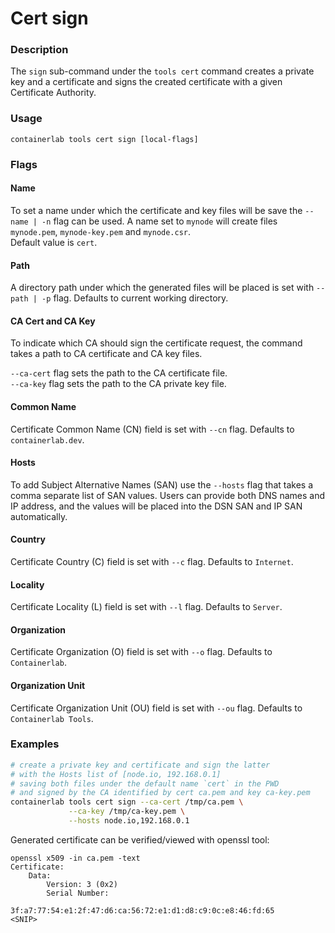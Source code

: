 # Cert sign
### Description

The `sign` sub-command under the `tools cert` command creates a private key and a certificate and signs the created certificate with a given Certificate Authority.

### Usage

`containerlab tools cert sign [local-flags]`

### Flags

#### Name
To set a name under which the certificate and key files will be save the `--name | -n` flag can be used. A name set to `mynode` will create files `mynode.pem`, `mynode-key.pem` and `mynode.csr`.  
Default value is `cert`.

#### Path
A directory path under which the generated files will be placed is set with `--path | -p` flag. Defaults to current working directory.

#### CA Cert and CA Key
To indicate which CA should sign the certificate request, the command takes a path to CA certificate and CA key files.

`--ca-cert` flag sets the path to the CA certificate file.  
`--ca-key` flag sets the path to the CA private key file.

#### Common Name
Certificate Common Name (CN) field is set with `--cn` flag. Defaults to `containerlab.dev`.

#### Hosts
To add Subject Alternative Names (SAN) use the `--hosts` flag that takes a comma separate list of SAN values. Users can provide both DNS names and IP address, and the values will be placed into the DSN SAN and IP SAN automatically.

#### Country
Certificate Country (C) field is set with `--c` flag. Defaults to `Internet`.

#### Locality
Certificate Locality (L) field is set with `--l` flag. Defaults to `Server`.

#### Organization
Certificate Organization (O) field is set with `--o` flag. Defaults to `Containerlab`.

#### Organization Unit
Certificate Organization Unit (OU) field is set with `--ou` flag. Defaults to `Containerlab Tools`.

### Examples

```bash
# create a private key and certificate and sign the latter
# with the Hosts list of [node.io, 192.168.0.1]
# saving both files under the default name `cert` in the PWD
# and signed by the CA identified by cert ca.pem and key ca-key.pem
containerlab tools cert sign --ca-cert /tmp/ca.pem \
             --ca-key /tmp/ca-key.pem \
             --hosts node.io,192.168.0.1
```

Generated certificate can be verified/viewed with openssl tool:

```
openssl x509 -in ca.pem -text
Certificate:
    Data:
        Version: 3 (0x2)
        Serial Number:
            3f:a7:77:54:e1:2f:47:d6:ca:56:72:e1:d1:d8:c9:0c:e8:46:fd:65
<SNIP>
```